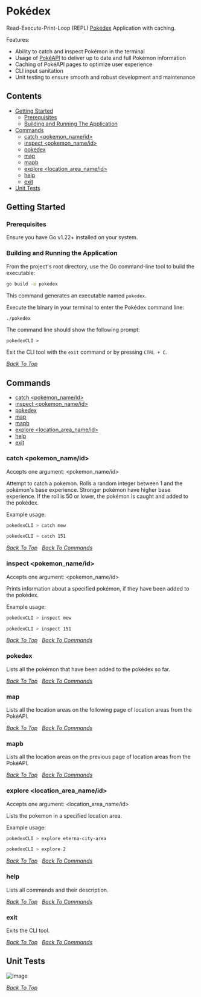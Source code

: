 # Pokédex
Read-Execute-Print-Loop (REPL) [Pokédex](https://bulbapedia.bulbagarden.net/wiki/Pok%C3%A9dex) Application with caching.

Features:
- Ability to catch and inspect Pokémon in the terminal
- Usage of [PokéAPI](https://pokeapi.co/) to deliver up to date and full Pokémon information
- Caching of PokéAPI pages to optimize user experience
- CLI input sanitation
- Unit testing to ensure smooth and robust development and maintenance

## Contents

* [Getting Started](#getting-started)
  * [Prerequisites](#prerequisites)
  * [Building and Running The Application](#building-and-running-the-application)
* [Commands](#commands)
  * [catch <pokemon_name/id>](#catch-pokemon_nameid)
  * [inspect <pokemon_name/id>](#inspect-pokemon_nameid)
  * [pokedex](#pokedex)
  * [map](#map)
  * [mapb](#mapb)
  * [explore <location_area_name/id>](#explore-location_area_nameid)
  * [help](#help)
  * [exit](#exit)
* [Unit Tests](#unit-tests)

## Getting Started
### Prerequisites
Ensure you have Go v1.22+ installed on your system.

### Building and Running the Application
From the project's root directory, use the Go command-line tool to build the executable:<br>
```bash
go build -o pokedex
```

This command generates an executable named `pokedex`.

Execute the binary in your terminal to enter the Pokédex command line:

```bash
./pokedex
```

The command line should show the following prompt:

```
pokedexCLI > 
```

Exit the CLI tool with the `exit` command or by pressing `CTRL + C`.

*[Back To Top](#pokédex)* <br>

## Commands

* [catch <pokemon_name/id>](#catch-pokemon_nameid)
* [inspect <pokemon_name/id>](#inspect-pokemon_nameid)
* [pokedex](#pokedex)
* [map](#map)
* [mapb](#mapb)
* [explore <location_area_name/id>](#explore-location_area_nameid)
* [help](#help)
* [exit](#exit)

### catch <pokemon_name/id>

Accepts one argument: <pokemon_name/id>

Attempt to catch a pokemon. Rolls a random integer between 1 and the pokémon's base experience. Stronger pokémon have higher base experience. If the roll is 50 or lower, the pokémon is caught and added to the pokédex.

Example usage:

``` bash
pokedexCLI > catch mew
```
``` bash
pokedexCLI > catch 151
```

*[Back To Top](#pokédex)* &nbsp; *[Back To Commands](#commands)*<br>

### inspect <pokemon_name/id>

Accepts one argument: <pokemon_name/id>

Prints information about a specified pokémon, if they have been added to the pokédex.

Example usage:

``` bash
pokedexCLI > inspect mew
```
``` bash
pokedexCLI > inspect 151
```

*[Back To Top](#pokédex)* &nbsp; *[Back To Commands](#commands)*<br>

### pokedex

Lists all the pokémon that have been added to the pokédex so far.

*[Back To Top](#pokédex)* &nbsp; *[Back To Commands](#commands)*<br>

### map

Lists all the location areas on the following page of location areas from the PokéAPI.

*[Back To Top](#pokédex)* &nbsp; *[Back To Commands](#commands)*<br>

### mapb

Lists all the location areas on the previous page of location areas from the PokéAPI.

*[Back To Top](#pokédex)* &nbsp; *[Back To Commands](#commands)*<br>

### explore <location_area_name/id>

Accepts one argument: <location_area_name/id>

Lists the pokemon in a specified location area.

Example usage:

``` bash
pokedexCLI > explore eterna-city-area
```
``` bash
pokedexCLI > explore 2
```

*[Back To Top](#pokédex)* &nbsp; *[Back To Commands](#commands)*<br>

### help

Lists all commands and their description. 

*[Back To Top](#pokédex)* &nbsp; *[Back To Commands](#commands)*<br>

### exit

Exits the CLI tool.

*[Back To Top](#pokédex)* &nbsp; *[Back To Commands](#commands)*<br>

## Unit Tests
![image](https://github.com/adamhu714/pokedex/assets/105497355/6727dd77-acf1-4e39-a1c3-773a21aef7f5)

*[Back To Top](#pokédex)* <br>
